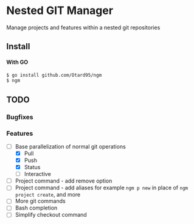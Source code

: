 # Nested GIT Manager

Manage projects and features within a nested git repositories

## Install

#### With GO

```bash
$ go install github.com/Otard95/ngm
$ ngm
```

## TODO

### Bugfixes

### Features

- [ ] Base parallelization of normal git operations
  - [x] Pull
  - [x] Push
  - [x] Status
  - [ ] Interactive
- [ ] Project command - add remove option
- [ ] Project command - add aliases for example `ngm p new` in place of `ngm project create`, and more
- [ ] More git commands
- [ ] Bash completion
- [ ] Simplify checkout command
